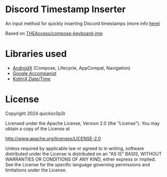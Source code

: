 # Discord Timestamp Inserter

An input method for quickly inserting Discord timestamps (more info [here](https://gist.github.com/LeviSnoot/d9147767abeef2f770e9ddcd91eb85aa))

Based on [THEAccess/compose-keyboard-ime](https://github.com/THEAccess/compose-keyboard-ime).

# Libraries used
- [AndroidX](https://github.com/androidx/androidx) (Compose, Lifecycle, AppCompat, Navigation)
- [Google Accompanist](https://github.com/google/accompanist)
- [KotlinX Date/Time](https://github.com/Kotlin/kotlinx-datetime)

# License
   Copyright 2024 quicksc0p3r

   Licensed under the Apache License, Version 2.0 (the "License").
   You may obtain a copy of the License at
   
   http://www.apache.org/licenses/LICENSE-2.0

   Unless required by applicable law or agreed to in writing, software
   distributed under the License is distributed on an "AS IS" BASIS,
   WITHOUT WARRANTIES OR CONDITIONS OF ANY KIND, either express or implied.
   See the License for the specific language governing permissions and
   limitations under the License.
